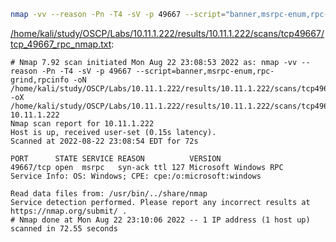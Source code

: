 ```bash
nmap -vv --reason -Pn -T4 -sV -p 49667 --script="banner,msrpc-enum,rpc-grind,rpcinfo" -oN "/home/kali/study/OSCP/Labs/10.11.1.222/results/10.11.1.222/scans/tcp49667/tcp_49667_rpc_nmap.txt" -oX "/home/kali/study/OSCP/Labs/10.11.1.222/results/10.11.1.222/scans/tcp49667/xml/tcp_49667_rpc_nmap.xml" 10.11.1.222
```

[/home/kali/study/OSCP/Labs/10.11.1.222/results/10.11.1.222/scans/tcp49667/tcp_49667_rpc_nmap.txt](file:///home/kali/study/OSCP/Labs/10.11.1.222/results/10.11.1.222/scans/tcp49667/tcp_49667_rpc_nmap.txt):

```
# Nmap 7.92 scan initiated Mon Aug 22 23:08:53 2022 as: nmap -vv --reason -Pn -T4 -sV -p 49667 --script=banner,msrpc-enum,rpc-grind,rpcinfo -oN /home/kali/study/OSCP/Labs/10.11.1.222/results/10.11.1.222/scans/tcp49667/tcp_49667_rpc_nmap.txt -oX /home/kali/study/OSCP/Labs/10.11.1.222/results/10.11.1.222/scans/tcp49667/xml/tcp_49667_rpc_nmap.xml 10.11.1.222
Nmap scan report for 10.11.1.222
Host is up, received user-set (0.15s latency).
Scanned at 2022-08-22 23:08:54 EDT for 72s

PORT      STATE SERVICE REASON          VERSION
49667/tcp open  msrpc   syn-ack ttl 127 Microsoft Windows RPC
Service Info: OS: Windows; CPE: cpe:/o:microsoft:windows

Read data files from: /usr/bin/../share/nmap
Service detection performed. Please report any incorrect results at https://nmap.org/submit/ .
# Nmap done at Mon Aug 22 23:10:06 2022 -- 1 IP address (1 host up) scanned in 72.55 seconds

```
